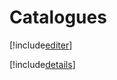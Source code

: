 # Catalogues

[!include[editer](catalogues.editer.autogen.md)]

[!include[details](catalogues.details.autogen.md)]







































































































































